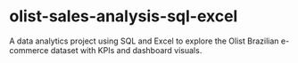 # olist-sales-analysis-sql-excel
A data analytics project using SQL and Excel to explore the Olist Brazilian e-commerce dataset with KPIs and dashboard visuals.
